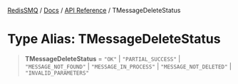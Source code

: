 [RedisSMQ](../../../README.md) / [Docs](../../README.md) / [API Reference](../README.md) / TMessageDeleteStatus

# Type Alias: TMessageDeleteStatus

> **TMessageDeleteStatus** = `"OK"` \| `"PARTIAL_SUCCESS"` \| `"MESSAGE_NOT_FOUND"` \| `"MESSAGE_IN_PROCESS"` \| `"MESSAGE_NOT_DELETED"` \| `"INVALID_PARAMETERS"`
